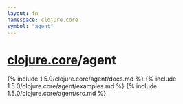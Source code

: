 ```yaml
---
layout: fn
namespace: clojure.core
symbol: "agent"
---
```


# [clojure.core](../)/agent

{% include 1.5.0/clojure.core/agent/docs.md %}
{% include 1.5.0/clojure.core/agent/examples.md %}
{% include 1.5.0/clojure.core/agent/src.md %}


